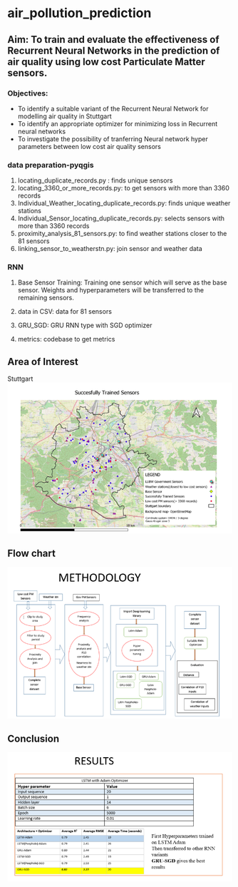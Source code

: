 # air_pollution_prediction

## Aim: To train and evaluate the effectiveness of Recurrent Neural Networks in the prediction of air quality using low cost Particulate Matter sensors.

### Objectives:

- To identify a suitable variant of the Recurrent Neural Network for modelling air quality in Stuttgart
- To identify an appropriate optimizer for minimizing loss in Recurrent neural networks
- To investigate the possibility of tranferring Neural network hyper parameters between low cost air quality sensors

### data preparation-pyqgis

1. locating_duplicate_records.py : finds unique sensors
2. locating_3360_or_more_records.py: to get sensors with more than 3360 records
3. Individual_Weather_locating_duplicate_records.py: finds unique weather stations
4. Individual_Sensor_locating_duplicate_records.py: selects sensors with more than 3360 records
5. proximity_analysis_81_sensors.py: to find weather stations closer to the 81 sensors
6. linking_sensor_to_weatherstn.py: join sensor and weather data

### RNN

1. Base Sensor Training: Training one sensor which will serve as the base sensor. Weights and hyperparameters will be transferred to the remaining sensors.

2. data in CSV: data for 81 sensors

3. GRU_SGD: GRU RNN type with SGD optimizer

4. metrics: codebase to get metrics

## Area of Interest

Stuttgart![title](images/aoi.png)

## Flow chart

![](images/methodology.png)

## Conclusion

![](images/result.png)
